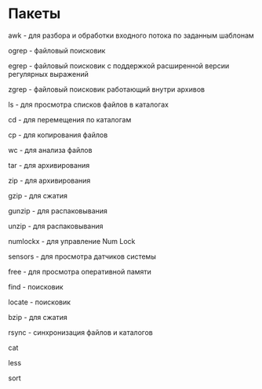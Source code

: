 # Пакеты


awk - для разбора и обработки входного потока по заданным шаблонам

ogrep - файловый поисковик

egrep - файловый поисковик с поддержкой расширенной версии регулярных выражений

zgrep - файловый поисковик работающий внутри архивов

ls - для просмотра списков файлов в каталогах

cd - для перемещения по каталогам

cp - для копирования файлов

wc - для анализа файлов

tar - для архивирования

zip - для архивирования

gzip - для сжатия

gunzip - для распаковывания

unzip - для распаковывания

numlockx - для  управление Num Lock

sensors - для просмотра датчиков системы

free - для просмотра оперативной памяти

find - поисковик

locate - поисковик

bzip - для сжатия

rsync - синхронизация файлов и каталогов

cat

less

sort

